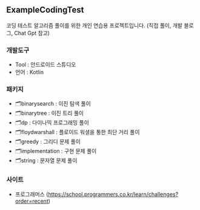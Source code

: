 ## ExampleCodingTest
코딩 테스트 알고리즘 풀이를 위한 개인 연습용 프로젝트입니다.
(직접 풀이, 개발 블로그, Chat Gpt 참고) 

### 개발도구
- Tool : 안드로이드 스튜디오
- 언어 : Kotlin


### 패키지
- 🗂binarysearch : 이진 탐색 풀이
- 🗂binarytree : 이진 트리 풀이
- 🗂dp : 다이나믹 프로그래밍 풀이
- 🗂floydwarshall : 플로이드 워셜을 통한 최단 거리 풀이
- 🗂️greedy : 그리디 문제 풀이
- 🗂️implementation : 구현 문제 풀이
- 🗂string : 문자열 문제 풀이

### 사이트
- 프로그래머스 (https://school.programmers.co.kr/learn/challenges?order=recent)
